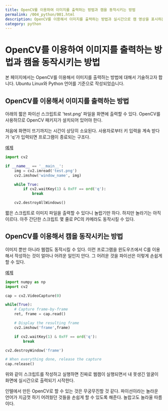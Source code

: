 ```yaml
---
title: OpenCV를 이용하여 이미지를 출력하는 방법과 캠을 동작시키는 방법
permalink: /004_python/001.html
description: OpenCV를 이용해서 이미지를 출력하는 방법과 실시간으로 캠 영상을 표시하는 방법에 대해서 설명합니다.  
category: python
---
```



OpenCV를 이용하여 이미지를 출력하는 방법과 캠을 동작시키는 방법
===
   

본 페이지에서는 OpenCV를 이용해서 이미지를 출력하는 방법에 대해서 기술하고자 합니다. 
Ubuntu Linux와 Python 언어를 기준으로 작성되었습니다.   
   
   
OpenCV를 이용해서 이미지를 출력하는 방법
---

   
아래의 짧은 파이선 스크립트로 'test.png' 파일을 화면에 출력할 수 있다. 
OpenCV를 사용하므로 OpenCV 패키지가 설치되어 있어야 한다.   
   

처음에 화면이 뜨기까지는 시간이 상당히 소요된다. 
사용자로부터 키 입력을 계속 받다가 'q'가 입력되면 프로그램이 종료되는 구조다.   

[예제](https://raw.githubusercontent.com/boyinblue/test/main/python/opencv/opencv.py)


```python
import cv2

if __name__ == '__main__':
    img = cv2.imread('test.png')
    cv2.imshow('window_name', img)

    while True:
        if cv2.waitKey(1) & 0xFF == ord('q'):
            break

    cv2.destroyAllWindows()
```


짧은 스크립트로 이미지 파일을 출력할 수 있다니 놀랍기만 하다. 
하지만 놀라기는 아직 이르다. 
아주 간단한 스크립트 몇 줄로 PC의 카메라도 동작시킬 수 있다.   
   

OpenCV를 이용해서 캠을 동작시키는 방법
---

   
이미지 뿐만 아니라 웹캡도 동작시킬 수 있다. 
이런 프로그램을 윈도우즈에서 C를 이용해서 작성하는 것이 얼마나 어려운 일인지 안다. 
그 어려운 것을 파이선은 이렇게 손쉽게 할 수 있다.   


[예제](https://raw.githubusercontent.com/boyinblue/test/main/python/opencv/opencv2.py)


```python
import numpy as np
import cv2

cap = cv2.VideoCapture(0)

while(True):
    # Capture frame-by-frame
    ret, frame = cap.read()

    # Display the resulting frame
    cv2.imshow('frame',frame)

    if cv2.waitKey(1) & 0xFF == ord('q'):
        break

cv2.destroyWindow('frame')

# When everything done, release the capture
cap.release()
```

   
위와 같이 스크립트를 작성하고 실행하면 진짜로 웹캠이 실행되면서 
내 못생긴 얼굴이 화면에 실시간으로 출력되기 시작한다.   

   
인텔에서 만든 OpenCV로 할 수 있는 것은 무궁무진할 것 같다. 
파이선이라는 놀라운 언어가 지금껏 하기 어려웠던 것들을 손쉽게 할 수 있도록 해준다. 
놀랍고도 놀라울 따름이다.   
